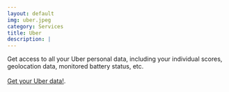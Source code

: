 ```yaml
---
layout: default
img: uber.jpeg
category: Services
title: Uber
description: |
---
```

Get access to all your Uber personal data, including your individual scores, geolocation data, monitored battery status, etc. 
<br>
<br>
<a href="mailto:GetMy@PersonalData?subject=PersonalData.IO My Uber personal data&body=Hi, I would like you to help me access my Uber personal data. Please send me some instructions. Don't use my email address for any other purpose. (just send this template, you don't need to edit it. The email you send this from does not need to be connected to your Uber account) ">Get your Uber data!</a>. 

